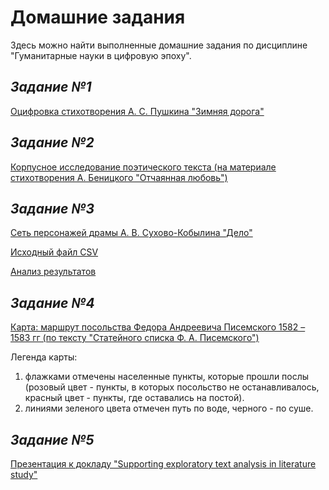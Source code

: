 # **Домашние задания**
Здесь можно найти выполненные домашние задания по дисциплине "Гуманитарные науки в цифровую эпоху".

## *Задание №1*
[Оцифровка стихотворения А. С. Пушкина "Зимняя дорога"](https://github.com/kovrizhnykhn/Kovrizhnykh-N/blob/master/%D0%97%D0%B8%D0%BC%D0%BD%D1%8F%D1%8F%20%D0%B4%D0%BE%D1%80%D0%BE%D0%B3%D0%B0.xml)

## *Задание №2*
[Корпусное исследование поэтического текста (на материале стихотворения А. Беницкого "Отчаянная любовь")](https://github.com/kovrizhnykhn/Kovrizhnykh-N/blob/master/%D0%9A%D0%BE%D1%80%D0%BF%D1%83%D1%81%D0%BD%D0%BE%D0%B5%20%D0%B8%D1%81%D1%81%D0%BB%D0%B5%D0%B4%D0%BE%D0%B2%D0%B0%D0%BD%D0%B8%D0%B5.md) 

## *Задание №3*
[Сеть персонажей драмы А. В. Сухово-Кобылина "Дело"](https://github.com/kovrizhnykhn/Kovrizhnykh-N/blob/master/Untitled1.png)

[Исходный файл CSV](https://github.com/kovrizhnykhn/Kovrizhnykh-N/blob/master/ezlinavis.csv)

[Анализ результатов](https://github.com/kovrizhnykhn/Kovrizhnykh-N/blob/master/%D0%A1%D0%B5%D1%82%D1%8C%20%D0%BF%D0%B5%D1%80%D1%81%D0%BE%D0%BD%D0%B0%D0%B6%D0%B5%D0%B9.md)  

## *Задание №4*
[Карта: маршрут посольства Федора Андреевича Писемского 1582 – 1583 гг (по тексту "Статейного списка Ф. А. Писемского")](https://github.com/kovrizhnykhn/Kovrizhnykh-N/blob/master/map(3).geojson)

Легенда карты: 
1. флажками отмечены населенные пункты, которые прошли послы (розовый цвет - пункты, в которых посольство не останавливалось, красный цвет - пункты, где оставались на постой).
2. линиями зеленого цвета отмечен путь по воде, черного - по суше.

## *Задание №5*
[Презентация к докладу "Supporting exploratory text analysis in literature study"](https://github.com/kovrizhnykhn/Kovrizhnykh-N/blob/master/Supporting.pptx) 
